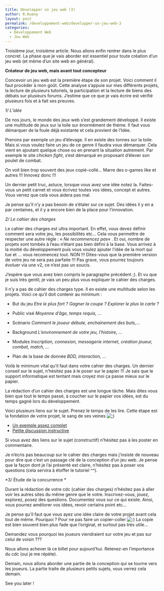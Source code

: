 ```yaml
---
title: Développer un jeu web (3)
author: R.Kueny
layout: post
permalink: /developpement-web/developper-un-jeu-web-3
categories:
  - Développement Web
  - Jeu Web
---
```


Troisième jour, troisième article. Nous allons enfin rentrer dans le plus concret. La phase que je vais aborder est essentiel pour toute création d&rsquo;un jeu web (et même d&rsquo;un site web en général).

**Créateur de jeu web, mais avant tout concepteur**

Concevoir un jeu web est la première étape de son projet. Voici comment il faut procéder à mon goût. Cette analyse s&rsquo;appuie sur mes différents projets, la lecture de plusieurs tutoriels, la participation et la lecture de biens des débats sur plusieurs forums. J&rsquo;estime que ce que je vais écrire est vérifié plusieurs fois et à fait ses preuves.

<!--more-->

*1/ L&rsquo;idée*

De nos jours, le monde des jeux web s&rsquo;est grandement développé. Il existe une multitude de jeux sur la toile sur énormément de théme. Il faut vous démarquer de la foule déjà existante et cela provient de l&rsquo;Idée.

Prenons par exemple un jeu d&rsquo;élevage. Il en existe des tonnes sur la toile. Mais si vous voulez faire un jeu de ce genre il faudra vous démarquer. Cela vient en ajoutant quelque chose ou en prenant la situation autrement. Par exemple le site *chicken fight*, s&rsquo;est démarqué en proposant d&rsquo;élever son poulet de combat.

On voit bien trop souvent des jeux copié-collé&#8230; Marre des o-games like et autres !!! Innovez donc !!!

Un dernier petit truc, astuce, lorsque vous avez une idée notez la. Faites-vous un petit carnet et vous écrivez toutes vos idées, concept et autres. Vous verrez que cela vous aidera pas mal.

Je pense qu&rsquo;il n&rsquo;y a pas besoin de s&rsquo;étaler sur ce sujet. Des idées il y en a par centaines, et il y a encore bien de la place pour l&rsquo;innovation.

*2/ Le cahier des charges*

Le cahier des charges est ultra important. En effet, vous devez définir comment sera votre jeu, les possibilités etc&#8230; Cela vous permettre de respecter une autre régle : &laquo;&nbsp;*Ne recommencez pas*&laquo;&nbsp;. Et oui, nombre de projets sont tombés à l&rsquo;eau n&rsquo;étant pas bien défini à la base. Vous arrivez à la moitié du développement puis vous voulez ajouter l&rsquo;idée de la mort qui tue et &#8230; vous recomencez tout. NON !!! Dites-vous que la première version de votre jeu ne sera pas parfaite !!! Pas grave, vous pourrez toujours évoluer via une v2, ce n&rsquo;est pas un soucis.

J&rsquo;espère que vous avez bien compris le paragraphe précédent ;). Et vu que je suis très gentil, je vais un peu plus vous expliquer le cahier des charges.

Il n&rsquo;y a pas de cahier des charges type. Il en existe une multitude selon les projets. Voici ce qu&rsquo;il doit contenir au minimum :

  * But du jeu
*Etre le plus fort ? Gagner la coupe ? Explorer le plus la carte ?*

  * Public visé
*Moyenne d&rsquo;âge, temps requis, &#8230;*

  * Scénario
*Comment le joueur débute, enchainement des buts,&#8230;*

  * Background
*L&rsquo;environnement de votre jeu, l&rsquo;histoire, &#8230;*

  * Modules
*Inscription, connexion, messagerie internet, création joueur, combat, match, &#8230;*

  * Plan de la base de donnée
*BDD, interaction, &#8230;*</ul> 

Voilà le minimum vital qu&rsquo;il faut dans votre cahier des charges. Un dernier conseil sur le sujet, n&rsquo;hésitez pas à le poser sur le papier !!! Je sais que le support informatique est tentant mais croyez moi ça passe mieux sur le papier.

La rédaction d&rsquo;un cahier des charges est une longue tâche. Mais dites vous bien que tout le temps passé, à coucher sur le papier vos idées, est du temps gagné lors du développement.

Voici plusieurs liens sur le sujet. Prenez le temps de les lire. Cette étape est la fondation de votre projet, le sang de ses veines <img src="http://rkueny.fr/wp-includes/images/smilies/icon_wink.gif" alt=";)" class="wp-smiley" />

  * [Un exemple assez complet][1]
  * [Petite discussion instructive][2]

Si vous avez des liens sur le sujet (constructif) n&rsquo;hésitez pas à les poster en commentaire.

Je n&rsquo;écris pas beaucoup sur le cahier des charges mais j&rsquo;insiste de nouveau pour dire que c&rsquo;est un passage clé de la conception d&rsquo;un jeu web. Je pense que la façon dont je l&rsquo;ai présenté est claire, n&rsquo;hésitez pas à poser vos questions (cela servira à étoffer le tutoriel ^^).

*3/ Étude de la concurrence *

Durant la rédaction de votre cdc (cahier des charges) n&rsquo;hésitez pas à aller voir les autres sites du même genre que le votre. Inscrivez-vous, jouez, explorez, posez des questions. Documentez vous sur ce qui existe. Ainsi, vous pourrez améliorer vos idées, revoir certains point etc&#8230;

Je pense qu&rsquo;il faut que vous ayez une idée claire de votre projet avant cela tout de même. Pourquoi ? Pour ne pas faire un copier-coller <img src="http://rkueny.fr/wp-includes/images/smilies/icon_smile.gif" alt=":)" class="wp-smiley" /> La copie est bien souvent bien plus fade que l&rsquo;original, et surtout pas très utile&#8230;

Demandez vous pourquoi les joueurs viendraient sur votre jeu et pas sur celui de voisin ???

Nous allons achever là ce billet pour aujourd&rsquo;hui. Retenez-en l&rsquo;importance du cdc (oui je me répète).

Demain, nous allons aborder une partie de la conception qui se tourne vers les joueurs. La partie traite de plusieurs petits sujets, vous verrez cela demain.

See you later !


 [1]: http://www.jeuweb.net/board/mmorpg-php-mon-cahier-des-charges-t-4695.html
 [2]: http://www.jeuweb.net/board/cahier-des-charges-t-3480.html